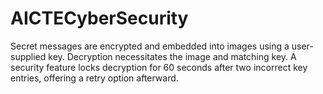# AICTECyberSecurity
Secret messages are encrypted and embedded into images using a user-supplied key. Decryption necessitates the image and matching key. A security feature locks decryption for 60 seconds after two incorrect key entries, offering a retry option afterward.
